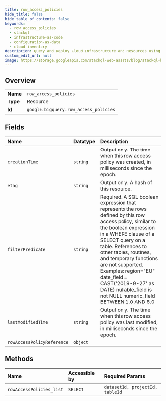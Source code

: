 ```yaml
---
title: row_access_policies
hide_title: false
hide_table_of_contents: false
keywords:
  - row_access_policies
  - stackql
  - infrastructure-as-code
  - configuration-as-data
  - cloud inventory
description: Query and Deploy Cloud Infrastructure and Resources using SQL
custom_edit_url: null
image: https://storage.googleapis.com/stackql-web-assets/blog/stackql-blog-post-featured-image.png
---
```

  
    

## Overview
<table><tbody>
<tr><td><b>Name</b></td><td><code>row_access_policies</code></td></tr>
<tr><td><b>Type</b></td><td>Resource</td></tr>
<tr><td><b>Id</b></td><td><code>google.bigquery.row_access_policies</code></td></tr>
</tbody></table>

## Fields
| Name | Datatype | Description |
|:-----|:---------|:------------|
| `creationTime` | `string` | Output only. The time when this row access policy was created, in milliseconds since the epoch. |
| `etag` | `string` | Output only. A hash of this resource. |
| `filterPredicate` | `string` | Required. A SQL boolean expression that represents the rows defined by this row access policy, similar to the boolean expression in a WHERE clause of a SELECT query on a table. References to other tables, routines, and temporary functions are not supported. Examples: region="EU" date_field = CAST('2019-9-27' as DATE) nullable_field is not NULL numeric_field BETWEEN 1.0 AND 5.0 |
| `lastModifiedTime` | `string` | Output only. The time when this row access policy was last modified, in milliseconds since the epoch. |
| `rowAccessPolicyReference` | `object` |  |
## Methods
| Name | Accessible by | Required Params |
|:-----|:--------------|:----------------|
| `rowAccessPolicies_list` | `SELECT` | `datasetId, projectId, tableId` |
